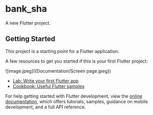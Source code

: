 # bank_sha

A new Flutter project.

## Getting Started

This project is a starting point for a Flutter application.

A few resources to get you started if this is your first Flutter project:

![image.jpeg]({Documentation/Screen page.jpeg})

- [Lab: Write your first Flutter app](https://docs.flutter.dev/get-started/codelab)
- [Cookbook: Useful Flutter samples](https://docs.flutter.dev/cookbook)

For help getting started with Flutter development, view the
[online documentation](https://docs.flutter.dev/), which offers tutorials,
samples, guidance on mobile development, and a full API reference.
